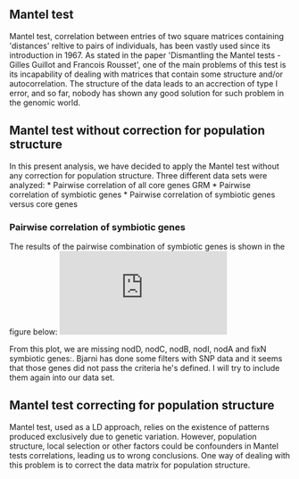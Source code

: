 Mantel test
-----------

Mantel test, correlation between entries of two square matrices containing 'distances' reltive to pairs of individuals, has been vastly used since its introduction in 1967. As stated in the paper 'Dismantling the Mantel tests - Gilles Guillot and Francois Rousset', one of the main problems of this test is its incapability of dealing with matrices that contain some structure and/or autocorrelation. The structure of the data leads to an accrection of type I error, and so far, nobody has shown any good solution for such problem in the genomic world.

Mantel test without correction for population structure
-------------------------------------------------------

In this present analysis, we have decided to apply the Mantel test without any correction for population structure. Three different data sets were analyzed: \* Pairwise correlation of all core genes GRM \* Pairwise correlation of symbiotic genes \* Pairwise correlation of symbiotic genes versus core genes

### Pairwise correlation of symbiotic genes

The results of the pairwise combination of symbiotic genes is shown in the figure below: ![](https://github.com/bvilhjal/nchain/blob/master/mantel_recA_rpoB.pdf)

From this plot, we are missing nodD, nodC, nodB, nodI, nodA and fixN symbiotic genes:. Bjarni has done some filters with SNP data and it seems that those genes did not pass the criteria he's defined. I will try to include them again into our data set.

Mantel test correcting for population structure
-----------------------------------------------

Mantel test, used as a LD approach, relies on the existence of patterns produced exclusively due to genetic variation. However, population structure, local selection or other factors could be confounders in Mantel tests correlations, leading us to wrong conclusions. One way of dealing with this problem is to correct the data matrix for population structure.
